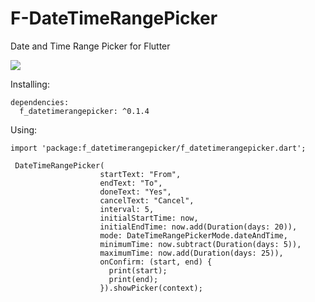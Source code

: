 # F-DateTimeRangePicker
Date and Time Range Picker for Flutter

![](https://raw.githubusercontent.com/longphanmn/f-datetimerangepicker/master/screenshots/sc1.png?token=AUGo18Ndj6dQk9mfcaIq5Cj0FfUS5_Pkks5cfn0JwA%3D%3D)

Installing:

~~~~
dependencies:
  f_datetimerangepicker: ^0.1.4
~~~~
    
Using:

~~~~
import 'package:f_datetimerangepicker/f_datetimerangepicker.dart';

 DateTimeRangePicker(
                    startText: "From",
                    endText: "To",
                    doneText: "Yes",
                    cancelText: "Cancel",
                    interval: 5,
                    initialStartTime: now,
                    initialEndTime: now.add(Duration(days: 20)),
                    mode: DateTimeRangePickerMode.dateAndTime,
                    minimumTime: now.subtract(Duration(days: 5)),
                    maximumTime: now.add(Duration(days: 25)),
                    onConfirm: (start, end) {
                      print(start);
                      print(end);
                    }).showPicker(context);
              
~~~~

